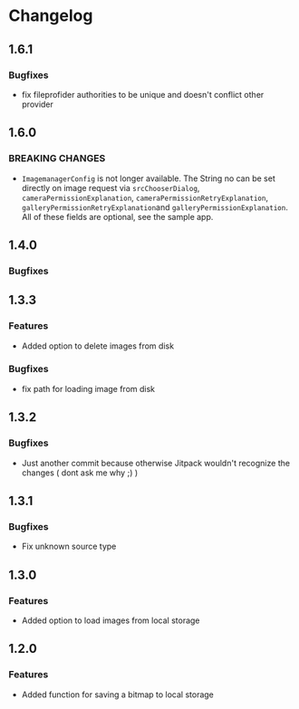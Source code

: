 

# Changelog

## 1.6.1

### Bugfixes
* fix fileprofider authorities to be unique and doesn't conflict other provider


## 1.6.0

### BREAKING CHANGES
* `ImagemanagerConfig` is not longer available. The String no can be set directly on image request via `srcChooserDialog`, `cameraPermissionExplanation`, `cameraPermissionRetryExplanation`, `galleryPermissionRetryExplanation`and `galleryPermissionExplanation`.
All of these fields are optional, see the sample app.


## 1.4.0

### Bugfixes


## 1.3.3

### Features
* Added option to delete images from disk

### Bugfixes
* fix path for loading image from disk


## 1.3.2

### Bugfixes
* Just another commit because otherwise Jitpack wouldn't recognize the changes ( dont ask me why ;) )


## 1.3.1

### Bugfixes
* Fix unknown source type


## 1.3.0

### Features
* Added option to load images from local storage


## 1.2.0

### Features

* Added function for saving a bitmap to local storage